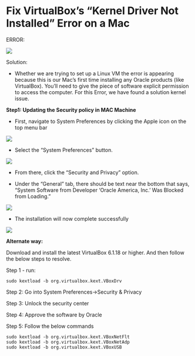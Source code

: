 # Fix VirtualBox’s “Kernel Driver Not Installed” Error on a Mac


ERROR:
 
<img src="https://i.ibb.co/rp7b41J/image-0.png">

Solution:

-	Whether we are trying to set up a Linux VM the error is appearing because this is our Mac’s first time installing any Oracle products (like VirtualBox). You’ll need to give the piece of software explicit permission to access the computer. For this Error, we have found a solution kernel issue.


**Step1: Updating the Security policy in MAC Machine**

-	First, navigate to System Preferences by clicking the Apple icon on the top menu bar

<img src="https://i.ibb.co/wzw2Hkn/image-1.png">

-	Select the “System Preferences” button. 

<img src="https://i.ibb.co/BnByDw6/image-2.png">

-	From there, click the “Security and Privacy” option.

-	Under the “General” tab, there should be text near the bottom that says, “System Software from Developer ‘Oracle America, Inc.’ Was Blocked from Loading.”


<img src="https://i.ibb.co/Qj9XmxL/image-3.png">

-	The installation will now complete successfully

<img src="https://i.ibb.co/nD2Cdzk/image-4.png">

**Alternate way:**

Download and install the latest VirtualBox 6.1.18 or higher. And then follow the below steps to resolve.

Step 1 - run:

```
sudo kextload -b org.virtualbox.kext.VBoxDrv
```

Step 2: Go into System Preferences->Security & Privacy

Step 3: Unlock the security center

Step 4: Approve the software by Oracle

Step 5: Follow the below commands

```
sudo kextload -b org.virtualbox.kext.VBoxNetFlt
sudo kextload -b org.virtualbox.kext.VBoxNetAdp
sudo kextload -b org.virtualbox.kext.VBoxUSB
```
